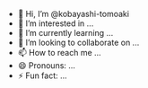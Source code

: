 - 👋 Hi, I’m @kobayashi-tomoaki
- 👀 I’m interested in ...
- 🌱 I’m currently learning ...
- 💞️ I’m looking to collaborate on ...
- 📫 How to reach me ...
- 😄 Pronouns: ...
- ⚡ Fun fact: ...

<!---
kobayashi-tomoaki/kobayashi-tomoaki is a ✨ special ✨ repository because its `README.md` (this file) appears on your GitHub profile.
You can click the Preview link to take a look at your changes.
--->

